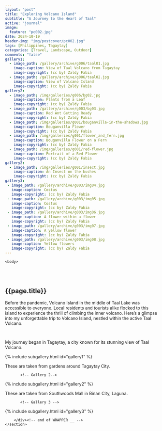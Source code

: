 ```yaml
---
layout: "post"
title: "Exploring Volcano Island"
subtitle: "A Journey to the Heart of Taal"
active: "journal"
image:
  feature: "pc002.jpg"
date: 2024-10-19
header-img: "img/postcover/pc002.jpg"
tags: [Philippines, Tagaytay]
categories: [Travel, Landscape, Outdoor]
comments: "false"
gallery1: 
  - image_path: /gallery/archive/g006/taal01.jpg
    image-caption: View of Taal Volcano from Tagaytay 
    image-copyright: (cc by) Zaldy Fabia
  - image_path: /gallery/archive/g006/taal02.jpg
    image-caption: View of Volcano Island 
    image-copyright: (cc by) Zaldy Fabia
gallery2:
  - image_path: /img/galleries/g006/bg02.jpg
    image-caption: Plants from a Leaf
    image-copyright: (cc by) Zaldy Fabia
  - image_path: /gallery/archive/g003/bg03.jpg
    image-caption: Red Ant Getting Ready
    image-copyright: (cc by) Zaldy Fabia
  - image_path: /img/galleries/g001/bouganvilla-in-the-shadows.jpg
    image-caption: Bouganvilla Flower
    image-copyright: (cc by) Zaldy Fabia
  - image_path: /img/galleries/g001/flower_and_fern.jpg
    image-caption: Bouganvilla Flower on a Fern
    image-copyright: (cc by) Zaldy Fabia
  - image_path: /img/galleries/g001/red-flower.jpg
    image-caption: Portrait of a Red Flower
    image-copyright: (cc by) Zaldy Fabia
gallery2: 
  - image_path: /img/galleries/g001/insect.jpg
    image-caption: An Insect on the bushes
    image-copyright: (cc by) Zaldy Fabia
gallery3:
 - image_path: /gallery/archive/g003/img04.jpg
   image-caption: Costus
   image-copyright: (cc by) Zaldy Fabia
 - image_path: /gallery/archive/g003/img05.jpg
   image-caption: Costus
   image-copyright: (cc by) Zaldy Fabia
 - image_path: /gallery/archive/g003/img06.jpg
   image-caption: A flower within a flower
   image-copyright: (cc by) Zaldy Fabia
 - image_path: /gallery/archive/g003/img07.jpg
   image-caption: A yellow flower
   image-copyright: (cc by) Zaldy Fabia
 - image_path: /gallery/archive/g003/img08.jpg
   image-caption: Yellow flowers
   image-copyright: (cc by) Zaldy Fabia
---
```



<html class="no-js" lang="en">
<head>
	<meta content="charset=utf-8">
</head>

    <body>

<section id="content" role="main">
		<div class="wrapper">
	<br><br>
			<h2>{{page.title}}</h2>




<p> Before the pandemic, Volcano Island in the middle of Taal Lake was accessible to everyone. Local residents and tourists alike flocked to this island to experience the thrill of climbing the inner volcano. Here’s a glimpse into my unforgettable trip to Volcano Island, nestled within the active Taal Volcano. </p>
<br>
<p> My journey began in Tagaytay, a city known for its stunning view of Taal Volcano. </p>
<!-- Gallery 1-->
			
{% include subgallery.html id="gallery1" %}

<!-- end of GALLERY __ -->

<p> These are taken from gardens around Tagaytay City.</p>

           <!-- Gallery 2-->
			
{% include subgallery.html id="gallery2" %}

<!-- end of GALLERY __ -->

<p> These are taken from Southwoods Mall in Binan City, Laguna.</p>

           <!-- Gallery 3 -->
			
{% include subgallery.html id="gallery3" %}

<!-- end of GALLERY __ -->

		</div><!-- end of WRAPPER __ -->
	</section>
